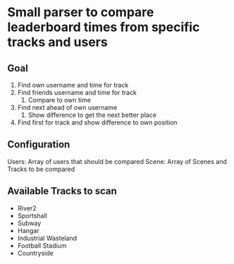 # Small parser to compare leaderboard times from specific tracks and users

## Goal

1. Find own username and time for track
2. Find friends username and time for track
    1. Compare to own time
3. Find next ahead of own username
    1. Show difference to get the next better place
4. Find first for track and show difference to own position

## Configuration

Users: Array of users that should be compared
Scene: Array of Scenes and Tracks to be compared

## Available Tracks to scan

- River2
- Sportshall
- Subway
- Hangar
- Industrial Wasteland
- Football Stadium
- Countryside